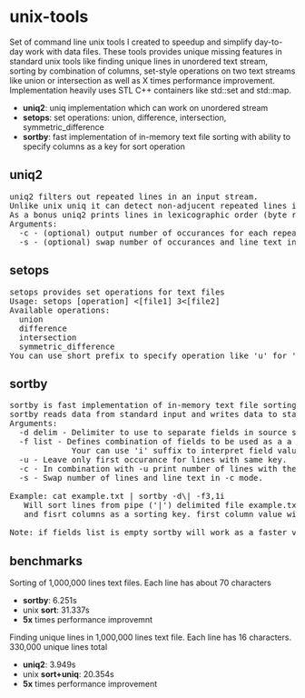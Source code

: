 # unix-tools

Set of command line unix tools I created to speedup and simplify day-to-day work with data files. These tools provides unique missing features in standard unix tools like finding unique lines in unordered text stream, sorting by combination of columns, set-style operations on two text streams like union or intersection as well as X times performance improvement. Implementation heavily uses STL C++ containers like std::set and std::map.

* **uniq2**: uniq implementation which can work on unordered stream
* **setops**: set operations: union, difference, intersection, symmetric_difference
* **sortby**: fast implementation of in-memory text file sorting with ability to specify columns as a key for sort operation

## uniq2
<pre>
uniq2 filters out repeated lines in an input stream.
Unlike unix uniq it can detect non-adjucent repeated lines i.e. there is no need to sort the lines first.
As a bonus uniq2 prints lines in lexicographic order (byte representation is used for unicode characters).
Arguments:
  -c - (optional) output number of occurances for each repeated line.
  -s - (optional) swap number of occurances and line text in -c mode.
</pre>

## setops
<pre>
setops provides set operations for text files
Usage: setops [operation] &lt;[file1] 3&lt;[file2]
Available operations:
  union
  difference
  intersection
  symmetric_difference
You can use short prefix to specify operation like 'u' for 'union'.
</pre>

## sortby
<pre>
sortby is fast implementation of in-memory text file sorting with ability to specify columns as a key for sort operation
sortby reads data from standard input and writes data to standard output.
Arguments:
  -d delim - Delimiter to use to separate fields in source stream.
  -f list - Defines combination of fields to be used as a a sorting key.
             Your can use 'i' suffix to interpret field value as in integer.
  -u - Leave only first occurance for lines with same key.
  -c - In combination with -u print number of lines with the same key.
  -s - Swap number of lines and line text in -c mode.

Example: cat example.txt | sortby -d\| -f3,1i
   Will sort lines from pipe ('|') delimited file example.txt using combination of third
   and fisrt columns as a sorting key. first column value will be interpreted as an integer.

Note: if fields list is empty sortby will work as a faster version of unix sort utility.
</pre>

## benchmarks

Sorting of 1,000,000 lines text files. Each line has about 70 characters

* **sortby**: 6.251s
* unix **sort**: 31.337s
* **5x** times performance improvemnt

Finding unique lines in 1,000,000 lines text file. Each line has 16 characters. 330,000 unique lines total

* **uniq2**: 3.949s
* unix **sort+uniq**: 20.354s
* **5x** times performance improvement
